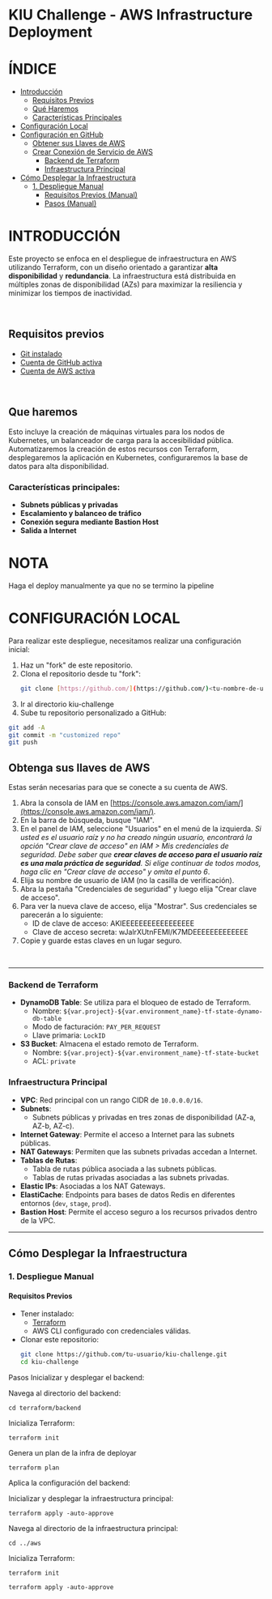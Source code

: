 # KIU Challenge - AWS Infrastructure Deployment


# **ÍNDICE**

- [Introducción](#introducción)
  - [Requisitos Previos](#requisitos-previos)
  - [Qué Haremos](#qué-haremos)
  - [Características Principales](#características-principales)
- [Configuración Local](#configuración-local)
- [Configuración en GitHub](#configuración-en-github)
  - [Obtener sus Llaves de AWS](#obtener-sus-llaves-de-aws)
  - [Crear Conexión de Servicio de AWS](#crear-conexión-de-servicio-de-aws)
    - [Backend de Terraform](#backend-de-terraform)
    - [Infraestructura Principal](#infraestructura-principal)
- [Cómo Desplegar la Infraestructura](#cómo-desplegar-la-infraestructura)
  - [1. Despliegue Manual](#1-despliegue-manual)
    - [Requisitos Previos (Manual)](#requisitos-previos-manual)
    - [Pasos (Manual)](#pasos-manual)
  <!-- - [2. Despliegue Usando el Pipeline de GitHub Actions](#2-despliegue-usando-el-pipeline-de-github-actions)
    - [Requisitos Previos (Pipeline)](#requisitos-previos-pipeline)
    - [Pasos (Pipeline)](#pasos-pipeline)
    - [Qué Hace el Pipeline](#qué-hace-el-pipeline) -->
 




# **INTRODUCCIÓN**
Este proyecto se enfoca en el despliegue de infraestructura en AWS utilizando Terraform, con un diseño orientado a garantizar **alta disponibilidad** y **redundancia**. La infraestructura está distribuida en múltiples zonas de disponibilidad (AZs) para maximizar la resiliencia y minimizar los tiempos de inactividad.

<br/>

## Requisitos previos
- [Git instalado](https://www.python.org/downloads/)
- [Cuenta de GitHub activa](https://github.com/)
- [Cuenta de AWS activa](https://aws.amazon.com/)

<br/>

## Que haremos
 Esto incluye la creación de máquinas virtuales para los nodos de Kubernetes, un balanceador de carga para la accesibilidad pública. Automatizaremos la creación de estos recursos con Terraform, desplegaremos la aplicación en Kubernetes, configuraremos la base de datos para alta disponibilidad.

### **Características principales**:

- **Subnets públicas y privadas**
- **Escalamiento y balanceo de tráfico** 
- **Conexión segura mediante Bastion Host** 
- **Salida a Internet** 
# **NOTA**
Haga el deploy manualmente ya que no se termino la pipeline

# **CONFIGURACIÓN LOCAL**

Para realizar este despliegue, necesitamos realizar una configuración inicial:

1. Haz un "fork" de este repositorio.
2. Clona el repositorio desde tu "fork":
   ```bash
   git clone [https://github.com/](https://github.com/)<tu-nombre-de-usuario>/kiu-challenge
3. Ir al directorio kiu-challenge
4. Sube tu repositorio personalizado a GitHub:
```bash
git add -A
git commit -m "customized repo"
git push
```
## Obtenga sus llaves de AWS

Estas serán necesarias para que se conecte a su cuenta de AWS.

1. Abra la consola de IAM en [https://console.aws.amazon.com/iam/](https://console.aws.amazon.com/iam/).
2. En la barra de búsqueda, busque "IAM".
3. En el panel de IAM, seleccione "Usuarios" en el menú de la izquierda. *Si usted es el usuario raíz y no ha creado ningún usuario, encontrará la opción "Crear clave de acceso" en IAM > Mis credenciales de seguridad. Debe saber que ***crear claves de acceso para el usuario raíz es una mala práctica de seguridad***. Si elige continuar de todos modos, haga clic en "Crear clave de acceso" y omita el punto 6*.
4. Elija su nombre de usuario de IAM (no la casilla de verificación).
5. Abra la pestaña "Credenciales de seguridad" y luego elija "Crear clave de acceso".
6. Para ver la nueva clave de acceso, elija "Mostrar". Sus credenciales se parecerán a lo siguiente:
   - ID de clave de acceso: AKIEEEEEEEEEEEEEEEEE<br>
   - Clave de acceso secreta: wJalrXUtnFEMI/K7MDEEEEEEEEEEEEE
7. Copie y guarde estas claves en un lugar seguro.

<br/>

<!-- ## PIPELINE DE IMPLEMENTACIÓN DE INFRAESTRUCTURA DE AWS

### Descripción Técnica

Este pipeline despliega la infraestructura base en AWS.

**Tareas:**

1.  **Despliegue de Backend de Terraform:** Utiliza el plugin de Terraform para crear un bucket S3 y una tabla DynamoDB. Estos recursos se usarán para el almacenamiento remoto del estado de Terraform y el bloqueo de estado, facilitando el trabajo en equipo y previniendo conflictos de estado.
2.  **Movimiento del Estado de Terraform:** Mueve el archivo de estado al directorio `/terraform/aws/` para incluir los recursos de backend en la gestión de infraestructura.
3.  **Despliegue de Infraestructura Principal:** Despliega los recursos de networking y un clúster EKS. Adicionalmente, implementa un AWS Load Balancer Controller, que actuará como el Ingress Controller nativo de Kubernetes. Este controlador aprovisionará automáticamente Application Load Balancers de AWS por cada recurso Ingress definido en el clúster.

**Recursos Desplegados:**

* Bucket S3 (para estado de Terraform)
* Tabla DynamoDB (para bloqueo de estado de Terraform)
* Recursos de Networking (VPC, subredes, etc.)
* Clúster EKS
* AWS Load Balancer Controller

Para más detalles sobre los recursos desplegados, consulte los [archivos de Terraform](/terraform/aws). -->

---

### **Backend de Terraform**
- **DynamoDB Table**: Se utiliza para el bloqueo de estado de Terraform.
  - Nombre: `${var.project}-${var.environment_name}-tf-state-dynamo-db-table`
  - Modo de facturación: `PAY_PER_REQUEST`
  - Llave primaria: `LockID`
- **S3 Bucket**: Almacena el estado remoto de Terraform.
  - Nombre: `${var.project}-${var.environment_name}-tf-state-bucket`
  - ACL: `private`

### **Infraestructura Principal**
- **VPC**: Red principal con un rango CIDR de `10.0.0.0/16`.
- **Subnets**:
  - Subnets públicas y privadas en tres zonas de disponibilidad (AZ-a, AZ-b, AZ-c).
- **Internet Gateway**: Permite el acceso a Internet para las subnets públicas.
- **NAT Gateways**: Permiten que las subnets privadas accedan a Internet.
- **Tablas de Rutas**:
  - Tabla de rutas pública asociada a las subnets públicas.
  - Tablas de rutas privadas asociadas a las subnets privadas.
- **Elastic IPs**: Asociadas a los NAT Gateways.
- **ElastiCache**: Endpoints para bases de datos Redis en diferentes entornos (`dev`, `stage`, `prod`).
- **Bastion Host**: Permite el acceso seguro a los recursos privados dentro de la VPC.

---

## **Cómo Desplegar la Infraestructura**

### **1. Despliegue Manual**

#### **Requisitos Previos**
- Tener instalado:
  - [Terraform](https://www.terraform.io/downloads.html)
  - AWS CLI configurado con credenciales válidas.
- Clonar este repositorio:
  ```bash
  git clone https://github.com/tu-usuario/kiu-challenge.git
  cd kiu-challenge

Pasos
Inicializar y desplegar el backend:

Navega al directorio del backend:
```
cd terraform/backend
```
Inicializa Terraform:
```
terraform init
```
Genera un plan de la infra de deployar
```
terraform plan
```

Aplica la configuración del backend:

Inicializar y desplegar la infraestructura principal:
```
terraform apply -auto-approve
```

Navega al directorio de la infraestructura principal:
```
cd ../aws
```
Inicializa Terraform:
```
terraform init
```
```
terraform apply -auto-approve
```

<!-- Aplica la configuración de la infraestructura:

2. Despliegue Usando el Pipeline de GitHub Actions
Requisitos Previos
Configurar los secretos en el repositorio de GitHub:
AWS_ACCESS_KEY_ID
AWS_SECRET_ACCESS_KEY
AATT_AWS_REGION (Región de AWS)

Pasos
Realiza un push de los cambios al repositorio remoto.
Ve a la pestaña Actions en GitHub.
Selecciona el workflow 00-Deploy AWS infrastructure.
Haz clic en Run workflow para iniciar el despliegue.

Qué Hace el Pipeline
Paso 1: Inicializa y aplica el backend de Terraform.
Paso 2: Copia el estado del backend al directorio de la infraestructura principal.
Paso 3: Inicializa y aplica la infraestructura principal.
Paso 4: Extrae los endpoints de ElastiCache
Paso 5: Guarda un comando SSH para conectarse al bastion host y lo sube como artefacto.

Notas
Asegúrate de que los nombres de los recursos (como el bucket S3) sean únicos para evitar conflictos.
Si un recurso ya existe, puedes importarlo al estado de Terraform utilizando el comando terraform import.
El pipeline automatiza el proceso, pero el despliegue manual puede ser útil para pruebas o depuración. -->